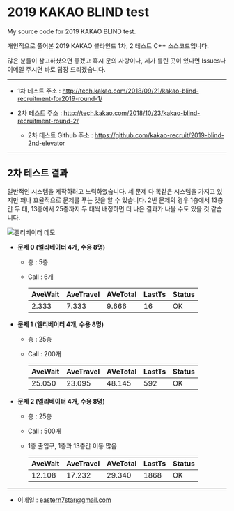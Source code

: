 # 2019 KAKAO BLIND test
My source code for 2019 KAKAO BLIND test.

개인적으로 풀어본 2019 KAKAO 블라인드 1차, 2 테스트 C++ 소스코드입니다.

많은 분들이 참고하셨으면 좋겠고 혹시 문의 사항이나, 제가 틀린 곳이 있다면 Issues나 이메일 주시면 바로 답장 드리겠습니다.

---

* 1차 테스트 주소 : http://tech.kakao.com/2018/09/21/kakao-blind-recruitment-for2019-round-1/

* 2차 테스트 주소 : http://tech.kakao.com/2018/10/23/kakao-blind-recruitment-round-2/
  * 2차 테스트 Github 주소 : https://github.com/kakao-recruit/2019-blind-2nd-elevator

---
## 2차 테스트 결과
일반적인 시스템을 제작하려고 노력하였습니다. 세 문제 다 똑같은 시스템을 가지고 있지만 꽤나 효율적으로 문제를 푸는 것을 알 수 있습니다. 2번 문제의 경우 1층에서 13층간 두 대, 13층에서 25층까지 두 대씩 배정하면 더 나은 결과가 나올 수도 있을 것 같습니다.

![엘리베이터 데모](https://github.com/Tamuel/2019-KAKAO-BLIND-test/blob/master/2%EC%B0%A8/2nd.gif)

* **문제 0 (엘리베이터 4개, 수용 8명)**
  * 층 : 5층
  * Call : 6개

    |AveWait|AveTravel|AVeTotal|LastTs|Status|
    |-------|---------|--------|------|------|
    |2.333|7.333|9.666|16|OK|

* **문제 1 (엘리베이터 4개, 수용 8명)**
  * 층 : 25층
  * Call : 200개

    |AveWait|AveTravel|AVeTotal|LastTs|Status|
    |-------|---------|--------|------|------|
    |25.050|23.095|48.145|592|OK|
  
* **문제 2 (엘리베이터 4개, 수용 8명)**
  * 층 : 25층
  * Call : 500개
  * 1층 출입구, 1층과 13층간 이동 많음

    |AveWait|AveTravel|AVeTotal|LastTs|Status|
    |-------|---------|--------|------|------|
    |12.108|17.232|29.340|1868|OK|
  
---

* 이메일 : eastern7star@gmail.com
